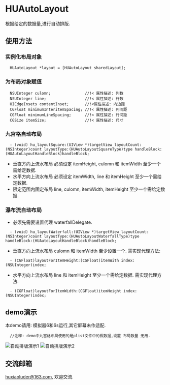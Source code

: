 # HUAutoLayout
根据给定的数据量,进行自动排版.


## 使用方法

### 实例化布局对象
```Objc
  HUAutoLayout *layout = [HUAutoLayout sharedLayout];
```

### 为布局对象赋值
```Objc
  NSUInteger culomn;               //!< 属性描述: 列数  
  NSUInteger line;                 //!< 属性描述: 行数
  UIEdgeInsets contentInset;       //!<属性描述: 内边距
  CGFloat minimumInteritemSpacing; //!< 属性描述: 列间距
  CGFloat minimumLineSpacing;      //!< 属性描述: 行间距
  CGSize itemSize;                 //!< 属性描述: 尺寸
```
### 九宫格自动布局
```Objc
  - (void) hu_layoutSquare:(UIView *)targetView layoutCount:(NSInteger)count layoutType:(HUAutoLayoutSquareType)type handleBlock:(HUAutoLayoutHandleBlock)handleBlock;
```

- 垂直方向上流水布局
必须设定 itemHeight, culomn 和 itemWidth 至少一个需给定数据.
- 水平方向上流水布局
必须设定 itemWidth, line 和 itemHeight 至少一个需给定数据.
- 限定范围内固定布局
line, culomn, itemWidth, itemHeight 至少一个需给定数据.

### 瀑布流自动布局
- 必须先需要设置代理 waterfallDelegate.
```Objc
  - (void) hu_layoutWaterfall:(UIView *)targetView layoutCount:(NSInteger)count layoutType:(HUAutoLayoutWaterfallType)type handleBlock:(HUAutoLayoutHandleBlock)handleBlock;
```

- 垂直方向上流水布局
culomn 和 itemWidth 至少设置一个.
需实现代理方法:
```Objc
  - (CGFloat)layoutForItemHeight:(CGFloat)itemWith index:(NSUInteger)index;
```
- 水平方向上流水布局
line 和 itemHeight 至少一个需给定数据.
需实现代理方法:
```Objc
  - (CGFloat)layoutForItemWidth:(CGFloat)itemHeight index:(NSUInteger)index;
```

## demo演示
本demo请用: 模拟器6和6s运行,其它屏幕未作适配.<br>
```Objc
  //注释: demo中九宫格布局使用的是plist文件中的假数据,设置 布局数量 无用.
```
  ![自动排版演示1](https://github.com/huxiaoluder/HUAutoLayout/blob/master/Sourse/自动排版演示1.gif "自动排版演示1")
  ![自动排版演示2](https://github.com/huxiaoluder/HUAutoLayout/blob/master/Sourse/自动排版演示2.gif "自动排版演示2")

## 交流邮箱
huxiaoluder@163.com, 欢迎交流.








